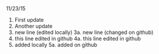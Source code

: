 11/23/15

1. First update
2. Another update
3. new line (edited locally)
3a. new line (changed on github)
4. this line edited in github
4a. this line edited in github
5. added locally
5a. added on github
